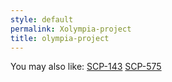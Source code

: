 ```yaml
---
style: default
permalink: Xolympia-project
title: olympia-project
---
```

You may also like:
[SCP-143](http://scp-wiki.net/scp-143)
[SCP-575](http://scp-wiki.net/scp-575)